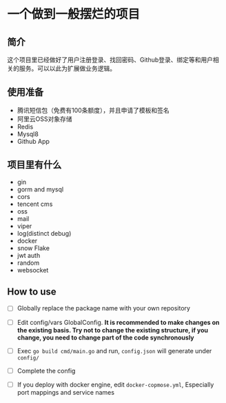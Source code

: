 # 一个做到一般摆烂的项目

## 简介
这个项目里已经做好了用户注册登录、找回密码、Github登录、绑定等和用户相关的服务。可以以此为扩展做业务逻辑。

## 使用准备
- 腾讯短信包（免费有100条额度），并且申请了模板和签名
- 阿里云OSS对象存储
- Redis
- Mysql8
- Github App

## 项目里有什么
- gin
- gorm and mysql
- cors
- tencent cms
- oss
- mail
- viper
- log(distinct debug)
- docker
- snow Flake
- jwt auth
- random
- websocket

## How to use
- [ ] Globally replace the package name with your own repository
- [ ] Edit config/vars GlobalConfig. **It is recommended to make changes on the existing basis. Try not to change the existing structure, if you change, you need to change part of the code synchronously**
- [ ] Exec `go build cmd/main.go` and run, `config.json` will generate under `config/`
- [ ] Complete the config
- [ ] If you deploy with docker engine, edit `docker-copmose.yml`, Especially port mappings and service names

